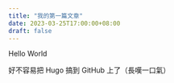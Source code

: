 ```yaml
---
title: "我的第一篇文章"
date: 2023-03-25T17:00:00+08:00
draft: false
---
```


Hello World

好不容易把 Hugo 搞到 GitHub 上了（長嘆一口氣）
